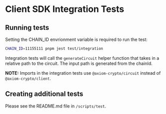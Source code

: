 # Client SDK Integration Tests

## Running tests

Setting the CHAIN_ID envrionment variable is required to run the test:

```bash
CHAIN_ID=11155111 pnpm jest test/integration
```

Integration tests will call the `generateCircuit` helper function that takes in a relative path to the circuit. The input path is generated from the chainId.

**NOTE:** Imports in the integration tests use `@axiom-crypto/circuit` instead of `@axiom-crypto/client`.

## Creating additional tests

Please see the README.md file in `/scripts/test`.
